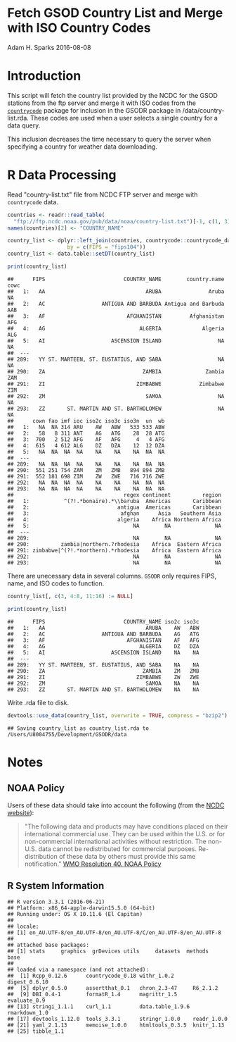 Fetch GSOD Country List and Merge with ISO Country Codes
================
Adam H. Sparks
2016-08-08

Introduction
============

This script will fetch the country list provided by the NCDC for the GSOD stations from the ftp server and merge it with ISO codes from the [`countrycode`](https://github.com/vincentarelbundock/countrycode) package for inclusion in the GSODR package in /data/country-list.rda. These codes are used when a user selects a single country for a data query.

This inclusion decreases the time necessary to query the server when specifying a country for weather data downloading.

R Data Processing
=================

Read "country-list.txt" file from NCDC FTP server and merge with `countrycode` data.

``` r
countries <- readr::read_table(
  "ftp://ftp.ncdc.noaa.gov/pub/data/noaa/country-list.txt")[-1, c(1, 3)]
names(countries)[2] <- "COUNTRY_NAME"

country_list <- dplyr::left_join(countries, countrycode::countrycode_data,
                   by = c(FIPS = "fips104"))
country_list <- data.table::setDT(country_list)

print(country_list)
```

    ##      FIPS                         COUNTRY_NAME        country.name cowc
    ##   1:   AA                                ARUBA               Aruba   NA
    ##   2:   AC                  ANTIGUA AND BARBUDA Antigua and Barbuda  AAB
    ##   3:   AF                          AFGHANISTAN         Afghanistan  AFG
    ##   4:   AG                              ALGERIA             Algeria  ALG
    ##   5:   AI                     ASCENSION ISLAND                  NA   NA
    ##  ---                                                                   
    ## 289:   YY ST. MARTEEN, ST. EUSTATIUS, AND SABA                  NA   NA
    ## 290:   ZA                               ZAMBIA              Zambia  ZAM
    ## 291:   ZI                             ZIMBABWE            Zimbabwe  ZIM
    ## 292:   ZM                                SAMOA                  NA   NA
    ## 293:   ZZ       ST. MARTIN AND ST. BARTHOLOMEW                  NA   NA
    ##      cown fao imf ioc iso2c iso3c iso3n  un  wb
    ##   1:   NA  NA 314 ARU    AW   ABW   533 533 ABW
    ##   2:   58   8 311 ANT    AG   ATG    28  28 ATG
    ##   3:  700   2 512 AFG    AF   AFG     4   4 AFG
    ##   4:  615   4 612 ALG    DZ   DZA    12  12 DZA
    ##   5:   NA  NA  NA  NA    NA    NA    NA  NA  NA
    ##  ---                                           
    ## 289:   NA  NA  NA  NA    NA    NA    NA  NA  NA
    ## 290:  551 251 754 ZAM    ZM   ZMB   894 894 ZMB
    ## 291:  552 181 698 ZIM    ZW   ZWE   716 716 ZWE
    ## 292:   NA  NA  NA  NA    NA    NA    NA  NA  NA
    ## 293:   NA  NA  NA  NA    NA    NA    NA  NA  NA
    ##                                   regex continent          region
    ##   1:           ^(?!.*bonaire).*\\baruba  Americas       Caribbean
    ##   2:                            antigua  Americas       Caribbean
    ##   3:                             afghan      Asia   Southern Asia
    ##   4:                            algeria    Africa Northern Africa
    ##   5:                                 NA        NA              NA
    ##  ---                                                             
    ## 289:                                 NA        NA              NA
    ## 290:          zambia|northern.?rhodesia    Africa  Eastern Africa
    ## 291: zimbabwe|^(?!.*northern).*rhodesia    Africa  Eastern Africa
    ## 292:                                 NA        NA              NA
    ## 293:                                 NA        NA              NA

There are unecessary data in several columns. `GSODR` only requires FIPS, name, and ISO codes to function.

``` r
country_list[, c(3, 4:8, 11:16) := NULL]

print(country_list)
```

    ##      FIPS                         COUNTRY_NAME iso2c iso3c
    ##   1:   AA                                ARUBA    AW   ABW
    ##   2:   AC                  ANTIGUA AND BARBUDA    AG   ATG
    ##   3:   AF                          AFGHANISTAN    AF   AFG
    ##   4:   AG                              ALGERIA    DZ   DZA
    ##   5:   AI                     ASCENSION ISLAND    NA    NA
    ##  ---                                                      
    ## 289:   YY ST. MARTEEN, ST. EUSTATIUS, AND SABA    NA    NA
    ## 290:   ZA                               ZAMBIA    ZM   ZMB
    ## 291:   ZI                             ZIMBABWE    ZW   ZWE
    ## 292:   ZM                                SAMOA    NA    NA
    ## 293:   ZZ       ST. MARTIN AND ST. BARTHOLOMEW    NA    NA

Write .rda file to disk.

``` r
devtools::use_data(country_list, overwrite = TRUE, compress = "bzip2")
```

    ## Saving country_list as country_list.rda to /Users/U8004755/Development/GSODR/data

Notes
=====

NOAA Policy
-----------

Users of these data should take into account the following (from the [NCDC website](http://www7.ncdc.noaa.gov/CDO/cdoselect.cmd?datasetabbv=GSOD&countryabbv=&georegionabbv=)):

> "The following data and products may have conditions placed on their international commercial use. They can be used within the U.S. or for non-commercial international activities without restriction. The non-U.S. data cannot be redistributed for commercial purposes. Re-distribution of these data by others must provide this same notification." [WMO Resolution 40. NOAA Policy](http://www.wmo.int/pages/about/Resolution40.html)

R System Information
--------------------

    ## R version 3.3.1 (2016-06-21)
    ## Platform: x86_64-apple-darwin15.5.0 (64-bit)
    ## Running under: OS X 10.11.6 (El Capitan)
    ## 
    ## locale:
    ## [1] en_AU.UTF-8/en_AU.UTF-8/en_AU.UTF-8/C/en_AU.UTF-8/en_AU.UTF-8
    ## 
    ## attached base packages:
    ## [1] stats     graphics  grDevices utils     datasets  methods   base     
    ## 
    ## loaded via a namespace (and not attached):
    ##  [1] Rcpp_0.12.6      countrycode_0.18 withr_1.0.2      digest_0.6.10   
    ##  [5] dplyr_0.5.0      assertthat_0.1   chron_2.3-47     R6_2.1.2        
    ##  [9] DBI_0.4-1        formatR_1.4      magrittr_1.5     evaluate_0.9    
    ## [13] stringi_1.1.1    curl_1.1         data.table_1.9.6 rmarkdown_1.0   
    ## [17] devtools_1.12.0  tools_3.3.1      stringr_1.0.0    readr_1.0.0     
    ## [21] yaml_2.1.13      memoise_1.0.0    htmltools_0.3.5  knitr_1.13      
    ## [25] tibble_1.1
